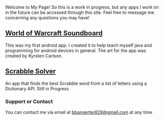  Welcome to My Page!
So this is a work in progress, but any apps I work on in the future can be accessed through this site. Feel free to message me concerning any questions you may have!

## [World of Warcraft Soundboard](https://github.com/omegabiscuit/WowSoundboard.git)
This was my first android app. I created it to help teach myself java and programming for android devices in general. The art for the app was created by Kyrsten Carlson.


## [Scrabble Solver](https://github.com/omegabiscuit/WordSolverApp)
An app that finds the best Scrabble word from a list of letters using a Dictionary API. Still in Progress

### Support or Contact
You can contact me via email at bbangerter829@gmail.com at any time
